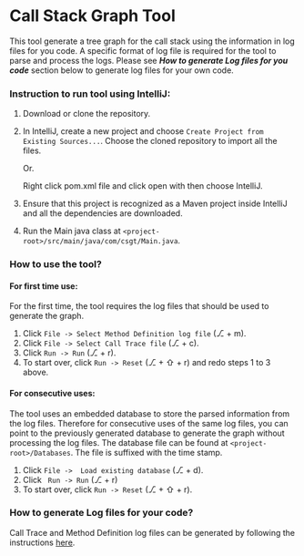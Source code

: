 # Call Stack Graph Tool
This tool generate a tree graph for the call stack using the information in log files for you code. A specific format of log file is required for the tool to parse and process the logs. Please see _**How to generate Log files for you code**_ section below to generate log files for your own code.  
### Instruction to run tool using IntelliJ:
1. Download or clone the repository.
2. In IntelliJ, create a new project and choose `Create Project from Existing Sources...`. Choose the cloned repository to import all the files.

      Or.
      
    Right click pom.xml file and click open with then choose IntelliJ.
3. Ensure that this project is recognized as a Maven project inside IntelliJ and all the dependencies are downloaded.
6. Run the Main java class at `<project-root>/src/main/java/com/csgt/Main.java`.

### How to use the tool?
#### For first time use:
For the first time, the tool requires the log files that should be used to generate the graph.
1. Click `File -> Select Method Definition log file` (⎇ + m).
2. Click `File -> Select Call Trace file` (⎇ + c).
3. Click `Run -> Run` (⎇ + r).
4. To start over, click `Run -> Reset` (⎇ + ⇧ + r) and redo steps 1 to 3 above.

#### For consecutive uses:
The tool uses an embedded database to store the parsed information from the log files. Therefore for consecutive uses of the same log files, you can point to the previously generated database to generate the graph without processing the log files. The database file can be found at `<project-root>/Databases`. The file is suffixed with the time stamp.
1. Click `File ->  Load existing database` (⎇ + d).
2. Click ` Run -> Run` (⎇ + r)
3. To start over, click `Run -> Reset` (⎇ + ⇧ + r).

### How to generate Log files for your code?
Call Trace and Method Definition log files can be generated by following the instructions [here](https://github.com/omersalar/LogWeaver).

